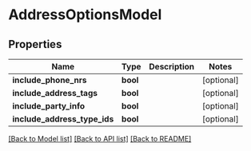 # AddressOptionsModel

## Properties
Name | Type | Description | Notes
------------ | ------------- | ------------- | -------------
**include_phone_nrs** | **bool** |  | [optional] 
**include_address_tags** | **bool** |  | [optional] 
**include_party_info** | **bool** |  | [optional] 
**include_address_type_ids** | **bool** |  | [optional] 

[[Back to Model list]](../README.md#documentation-for-models) [[Back to API list]](../README.md#documentation-for-api-endpoints) [[Back to README]](../README.md)


